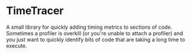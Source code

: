 # TimeTracer
A small library for quickly adding timing metrics to sections of code. Sometimes a profiler is overkill (or you're unable to attach a profiler) and you just want to  quickly identify bits of code that are taking a long time to execute.
